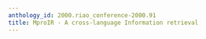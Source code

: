 ```yaml
---
anthology_id: 2000.riao_conference-2000.91
title: MproIR - A cross-language Information retrieval
---
```

